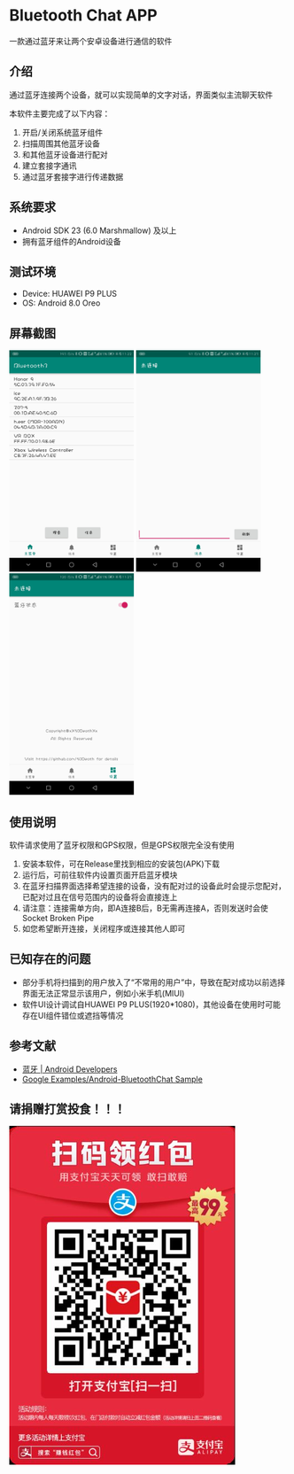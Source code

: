 # Bluetooth Chat APP
一款通过蓝牙来让两个安卓设备进行通信的软件

## 介绍
通过蓝牙连接两个设备，就可以实现简单的文字对话，界面类似主流聊天软件

本软件主要完成了以下内容：

1. 开启/关闭系统蓝牙组件
2. 扫描周围其他蓝牙设备
3. 和其他蓝牙设备进行配对
4. 建立套接字通讯
5. 通过蓝牙套接字进行传递数据

## 系统要求
* Android SDK 23 (6.0 Marshmallow) 及以上
* 拥有蓝牙组件的Android设备

## 测试环境
* Device: HUAWEI P9 PLUS
* OS: Android 8.0 Oreo

## 屏幕截图
<img src="https://github.com/50Death/Bluetooth-QQ/blob/master/Screenshots/Screenshot_1.jpg" width="225" height="400" div=left />
<img src="https://github.com/50Death/Bluetooth-QQ/blob/master/Screenshots/Screenshot_2.jpg" width="225" height="400" div=center />
<img src="https://github.com/50Death/Bluetooth-QQ/blob/master/Screenshots/Screenshot_3.jpg" width="225" height="400" div=right />

## 使用说明
软件请求使用了蓝牙权限和GPS权限，但是GPS权限完全没有使用

1. 安装本软件，可在Release里找到相应的安装包(APK)下载
2. 运行后，可前往软件内设置页面开启蓝牙模块
3. 在蓝牙扫描界面选择希望连接的设备，没有配对过的设备此时会提示您配对，已配对过且在信号范围内的设备将会直接连上
4. 请注意：连接需单方向，即A连接B后，B无需再连接A，否则发送时会使Socket Broken Pipe
5. 如您希望断开连接，关闭程序或连接其他人即可

## 已知存在的问题
* 部分手机将扫描到的用户放入了“不常用的用户”中，导致在配对成功以前选择界面无法正常显示该用户，例如小米手机(MIUI)
* 软件UI设计调试自HUAWEI P9 PLUS(1920*1080)，其他设备在使用时可能存在UI组件错位或遮挡等情况

## 参考文献
* [蓝牙 | Android Developers](https://developer.android.google.cn/guide/topics/connectivity/bluetooth)
* [Google Examples/Android-BluetoothChat Sample](https://github.com/googlesamples/android-BluetoothChat)

## 请捐赠打赏投食！！！
![图片加载失败](https://github.com/50Death/CipheredSocketChat/blob/master/Pictures/%E6%94%AF%E4%BB%98%E5%AE%9D%E7%BA%A2%E5%8C%85.jpg)
